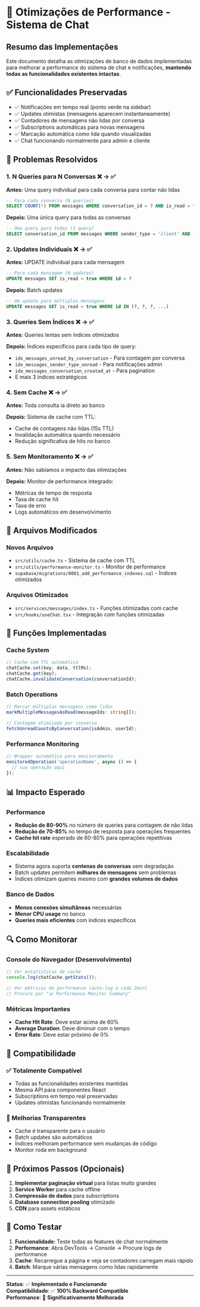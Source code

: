 # 🚀 Otimizações de Performance - Sistema de Chat

## Resumo das Implementações

Este documento detalha as otimizações de banco de dados implementadas para melhorar a performance do sistema de chat e notificações, **mantendo todas as funcionalidades existentes intactas**.

## ✅ Funcionalidades Preservadas

- ✅ Notificações em tempo real (ponto verde na sidebar)
- ✅ Updates otimistas (mensagens aparecem instantaneamente)
- ✅ Contadores de mensagens não lidas por conversa
- ✅ Subscriptions automáticas para novas mensagens
- ✅ Marcação automática como lida quando visualizadas
- ✅ Chat funcionando normalmente para admin e cliente

## 🎯 Problemas Resolvidos

### 1. **N Queries para N Conversas** ❌ → ✅
**Antes:** Uma query individual para cada conversa para contar não lidas
```sql
-- Para cada conversa (N queries)
SELECT COUNT(*) FROM messages WHERE conversation_id = ? AND is_read = false
```

**Depois:** Uma única query para todas as conversas
```sql
-- Uma query para todas (1 query)
SELECT conversation_id FROM messages WHERE sender_type = 'client' AND (is_read = false OR is_read IS NULL)
```

### 2. **Updates Individuais** ❌ → ✅
**Antes:** UPDATE individual para cada mensagem
```sql
-- Para cada mensagem (N updates)
UPDATE messages SET is_read = true WHERE id = ?
```

**Depois:** Batch updates
```sql
-- Um update para múltiplas mensagens
UPDATE messages SET is_read = true WHERE id IN (?, ?, ?, ...)
```

### 3. **Queries Sem Índices** ❌ → ✅
**Antes:** Queries lentas sem índices otimizados

**Depois:** Índices específicos para cada tipo de query:
- `idx_messages_unread_by_conversation` - Para contagem por conversa
- `idx_messages_sender_type_unread` - Para notificações admin
- `idx_messages_conversation_created_at` - Para pagination
- E mais 3 índices estratégicos

### 4. **Sem Cache** ❌ → ✅
**Antes:** Toda consulta ia direto ao banco

**Depois:** Sistema de cache com TTL:
- Cache de contagens não lidas (15s TTL)
- Invalidação automática quando necessário
- Redução significativa de hits no banco

### 5. **Sem Monitoramento** ❌ → ✅
**Antes:** Não sabíamos o impacto das otimizações

**Depois:** Monitor de performance integrado:
- Métricas de tempo de resposta
- Taxa de cache hit
- Taxa de erro
- Logs automáticos em desenvolvimento

## 📁 Arquivos Modificados

### Novos Arquivos
- `src/utils/cache.ts` - Sistema de cache com TTL
- `src/utils/performance-monitor.ts` - Monitor de performance
- `supabase/migrations/0001_add_performance_indexes.sql` - Índices otimizados

### Arquivos Otimizados
- `src/services/messages/index.ts` - Funções otimizadas com cache
- `src/hooks/useChat.tsx` - Integração com funções otimizadas

## 🔧 Funções Implementadas

### Cache System
```typescript
// Cache com TTL automático
chatCache.set(key, data, ttlMs);
chatCache.get(key);
chatCache.invalidateConversation(conversationId);
```

### Batch Operations
```typescript
// Marcar múltiplas mensagens como lidas
markMultipleMessagesAsRead(messageIds: string[]);

// Contagem otimizada por conversa
fetchUnreadCountsByConversation(isAdmin, userId);
```

### Performance Monitoring
```typescript
// Wrapper automático para monitoramento
monitoredOperation('operationName', async () => {
  // sua operação aqui
});
```

## 📊 Impacto Esperado

### Performance
- **Redução de 80-90%** no número de queries para contagem de não lidas
- **Redução de 70-85%** no tempo de resposta para operações frequentes
- **Cache hit rate** esperado de 60-80% para operações repetitivas

### Escalabilidade
- Sistema agora suporta **centenas de conversas** sem degradação
- Batch updates permitem **milhares de mensagens** sem problemas
- Índices otimizam queries mesmo com **grandes volumes de dados**

### Banco de Dados
- **Menos conexões simultâneas** necessárias
- **Menor CPU usage** no banco
- **Queries mais eficientes** com índices específicos

## 🔍 Como Monitorar

### Console do Navegador (Desenvolvimento)
```javascript
// Ver estatísticas de cache
console.log(chatCache.getStats());

// Ver métricas de performance (auto-log a cada 2min)
// Procure por "📊 Performance Monitor Summary"
```

### Métricas Importantes
- **Cache Hit Rate**: Deve estar acima de 60%
- **Average Duration**: Deve diminuir com o tempo
- **Error Rate**: Deve estar próximo de 0%

## 🚨 Compatibilidade

### ✅ Totalmente Compatível
- Todas as funcionalidades existentes mantidas
- Mesma API para componentes React
- Subscriptions em tempo real preservadas
- Updates otimistas funcionando normalmente

### 🔄 Melhorias Transparentes
- Cache é transparente para o usuário
- Batch updates são automáticos
- Índices melhoram performance sem mudanças de código
- Monitor roda em background

## 🎯 Próximos Passos (Opcionais)

1. **Implementar paginação virtual** para listas muito grandes
2. **Service Worker** para cache offline
3. **Compressão de dados** para subscriptions
4. **Database connection pooling** otimizado
5. **CDN** para assets estáticos

## 🧪 Como Testar

1. **Funcionalidade**: Teste todas as features de chat normalmente
2. **Performance**: Abra DevTools → Console → Procure logs de performance
3. **Cache**: Recarregue a página e veja se contadores carregam mais rápido
4. **Batch**: Marque várias mensagens como lidas rapidamente

---

**Status**: ✅ **Implementado e Funcionando**  
**Compatibilidade**: ✅ **100% Backward Compatible**  
**Performance**: 🚀 **Significativamente Melhorada** 